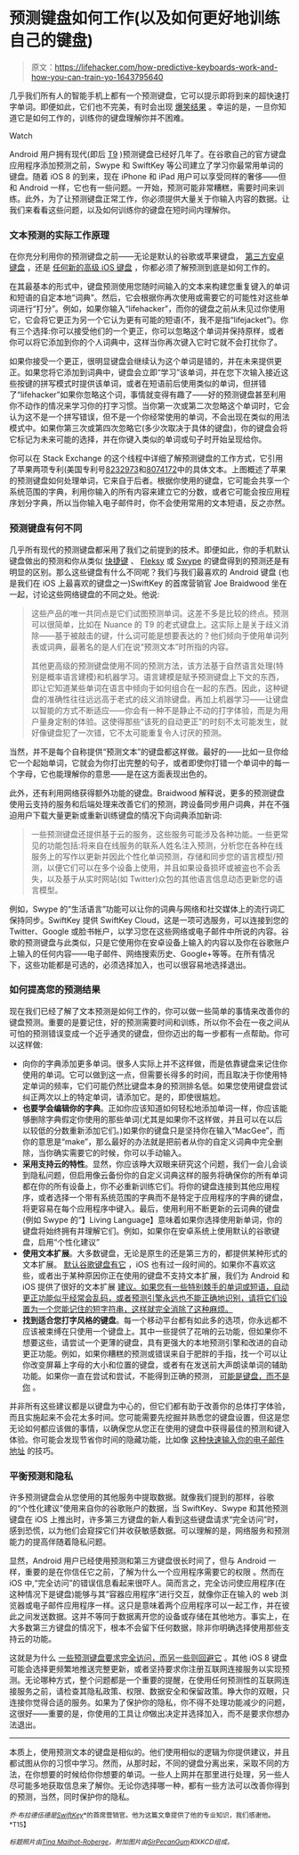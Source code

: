 # 预测键盘如何工作(以及如何更好地训练自己的键盘)

> 原文：<https://lifehacker.com/how-predictive-keyboards-work-and-how-you-can-train-yo-1643795640>

几乎我们所有人的智能手机上都有一个预测键盘，它可以提示即将到来的超快速打字单词。即便如此，它们也不完美，有时会出现 [爆笑结果](http://www.damnyouautocorrect.com/) 。幸运的是，一旦你知道它是如何工作的，训练你的键盘理解你并不困难。

Watch

Android 用户拥有现代(即后 [T9](http://en.wikipedia.org/wiki/T9_(predictive_text)) )预测键盘已经好几年了。在谷歌自己的官方键盘应用程序添加预测之前，Swype 和 SwiftKey 等公司建立了学习你最常用单词的键盘。随着 iOS 8 的到来，现在 iPhone 和 iPad 用户可以享受同样的奢侈——但和 Android 一样，它也有一些问题。一开始，预测可能非常糟糕，需要时间来训练。此外，为了让预测键盘正常工作，你必须提供大量关于你输入内容的数据。让我们来看看这些问题，以及如何训练你的键盘在短时间内理解你。

### 文本预测的实际工作原理

在你充分利用你的预测键盘之前——无论是默认的谷歌或苹果键盘， [第三方安卓键盘](https://lifehacker.com/five-best-android-keyboards-5922522) ，还是 [任何新的高级 iOS 键盘](http://lifehacker.com/the-best-third-party-keyboards-for-ios-8-1636566071) ，你都必须了解预测到底是如何工作的。

在其最基本的形式中，键盘预测使用您随时间输入的文本来构建您重复键入的单词和短语的自定本地“词典”。然后，它会根据你再次使用或需要它的可能性对这些单词进行“打分”。例如，如果你输入“lifehacker”，而你的键盘之前从未见过你使用它，它会将它更正为另一个它认为更有可能的短语(不，我不是指“lifejacket”)。你有三个选择:你可以接受他们的一个更正，你可以忽略这个单词并保持原样，或者你可以将它添加到你的个人词典中，这样当你再次键入它时它就不会打扰你了。

如果你接受一个更正，很明显键盘会继续认为这个单词是错的，并在未来提供更正。如果您将它添加到词典中，键盘会立即“学习”该单词，并在您下次输入接近这些按键的拼写模式时提供该单词，或者在短语前后使用类似的单词，但拼错了“lifehacker”如果你忽略这个词，事情就变得有趣了——好的预测键盘甚至利用你不动作的情况来学习你的打字习惯。当你第一次或第二次忽略这个单词时，它会认为这不是一个拼写错误，但不是一个你经常使用的单词，不会出现在类似的用法模式中。如果你第三次或第四次忽略它(多少次取决于具体的键盘)，你的键盘会将它标记为未来可能的选择，并在你键入类似的单词或句子时开始呈现给你。

你可以在 Stack Exchange 的这个线程中详细了解预测键盘的工作方式，它引用了苹果两项专利(美国专利号[8232973](http://patft.uspto.gov/netacgi/nph-Parser?Sect1=PTO1&Sect2=HITOFF&d=PALL&p=1&u=%2Fnetahtml%2FPTO%2Fsrchnum.htm&r=1&f=G&l=50&s1=8232973.PN.&OS=PN/8232973&RS=PN/8232973)和[8074172](http://patft.uspto.gov/netacgi/nph-Parser?Sect1=PTO1&Sect2=HITOFF&d=PALL&p=1&u=%2Fnetahtml%2FPTO%2Fsrchnum.htm&r=1&f=G&l=50&s1=8,074,172.PN.&OS=PN/8,074,172&RS=PN/8,074,172)中的具体文本。上图概述了苹果的预测键盘如何处理单词，它来自于后者。根据你使用的键盘，它可能会共享一个系统范围的字典，利用你输入的所有内容来建立它的分数，或者它可能会按应用程序划分字典，所以当你输入电子邮件时，你不会使用常用的文本短语，反之亦然。

### 预测键盘有何不同

几乎所有现代的预测键盘都采用了我们之前提到的技术。即便如此，你的手机默认键盘做出的预测和你从类似 [快捷键](http://swiftkey.com/) 、 [Fleksy](http://fleksy.com/) 或 [Swype](http://www.swype.com/) 的键盘得到的预测还是有明显的区别。那么这些键盘有什么不同呢？我们与我们最喜欢的 Android 键盘 (也是我们在 iOS 上最喜欢的键盘之一)SwiftKey 的首席营销官 Joe Braidwood 坐在一起，讨论这些网络键盘的不同之处。他说:

> 这些产品的唯一共同点是它们试图预测单词。这差不多是比较的终点。预测可以很简单，比如在 Nuance 的 T9 的老式键盘上。这实际上是关于歧义消除——基于被敲击的键，什么词可能是想要表达的？他们倾向于使用单词列表或词典，最著名的是人们在说“预测文本”时所指的内容。
> 
> 其他更高级的预测键盘使用不同的预测方法，该方法基于自然语言处理(特别是概率语言建模)和机器学习。语言建模是赋予预测键盘上下文的东西，即让它知道某些单词在语言中倾向于如何组合在一起的东西。因此，这种键盘的准确性往往远远高于老式的歧义消除键盘。再加上机器学习——让键盘以智能的方式不断适应——你会有一种不是静止不动的打字体验，而是为用户量身定制的体验。这使得那些“该死的自动更正”的时刻不太可能发生，就好像键盘犯了一次错，它不太可能重复令人讨厌的预测。

当然，并不是每个自称提供“预测文本”的键盘都这样做。最好的——比如一旦你给它一个起始单词，它就会为你打出完整的句子，或者即使你打错一个单词中的每一个字母，它也能理解你的意思——是在这方面表现出色的。

此外，还有利用网络获得额外功能的键盘。Braidwood 解释说，更多的预测键盘使用云支持的服务和后端处理来改善它们的预测，跨设备同步用户词典，并在不强迫用户下载大量更新或重新训练键盘的情况下向词典添加新词:

> 一些预测键盘还提供基于云的服务，这些服务可能涉及各种功能。一些更常见的功能包括:将来自在线服务的联系人姓名注入预测，分析您在各种在线服务上的写作以更新并因此个性化单词预测，存储和同步您的语言模型/预测，以便它们可以在多个设备上使用，并且如果设备损坏或被盗也不会丢失，以及基于从实时网站(如 Twitter)众包的其他语言信息动态更新您的语言模型。

例如，Swype 的“生活语言”功能可以让你的词典与网络和社交媒体上的流行词汇保持同步。SwiftKey 提供 SwiftKey Cloud，这是一项可选服务，可以连接到您的 Twitter、Google 或脸书帐户，以学习您在这些网络或电子邮件中所说的内容。谷歌的预测键盘与此类似，只是它使用你在安卓设备上输入的内容以及你在谷歌账户上输入的任何内容——电子邮件、网络搜索历史、Google+等等。在所有情况下，这些功能都是可选的，必须选择加入，也可以很容易地选择退出。

### 如何提高您的预测结果

现在我们已经了解了文本预测是如何工作的，你可以做一些简单的事情来改善你的键盘预测。重要的是要记住，好的预测需要时间和训练，所以你不会在一夜之间从可怕的预测错误变成一个近乎通灵的键盘，但你迈出的每一步都有一点帮助。你可以这样做:

*   向你的字典添加更多单词。很多人实际上并不这样做，而是依靠键盘来记住你使用的单词。它可以做到这一点，但需要长得多的时间，而且取决于你使用特定单词的频率，它们可能仍然比键盘本身的预测排名低。如果您使用键盘尝试纠正两次以上的特定单词，请添加它。是的，即使很尴尬。
*   **也要学会编辑你的字典**。正如你应该知道如何轻松地添加单词一样，你应该能够删除字典假定你使用的那些单词(尤其是如果你不这样做，并且可以在以后以较低的分数重新添加它们。)如果你的键盘只是坚持你在输入“MacGee”，而你的意思是“make”，那么最好的办法就是把前者从你的自定义词典中完全删除，当你确实需要它的时候，你可以手动输入。
*   **采用支持云的特性**。显然，你应该睁大双眼来研究这个问题，我们一会儿会谈到隐私问题，但启用像云备份你的自定义词典这样的服务将确保你的所有单词都在你的所有设备上，你不必重新训练它们。将你的键盘连接到其他应用程序，或者选择一个带有系统范围的字典而不是特定于应用程序的字典的键盘，将更容易在每个应用程序中键入。最后，使用利用不断更新的云词典的键盘(例如 Swype 的“】Living Language】意味着如果你选择使用新单词，你的键盘将始终拥有并理解它们。例如，如果你在安卓系统上使用默认的谷歌键盘，启用“个性化建议”
*   **使用文本扩展**。大多数键盘，无论是原生的还是第三方的，都提供某种形式的文本扩展。 [默认谷歌键盘有它](http://lifehacker.com/enable-text-expansion-in-the-stock-google-keyboard-512353330) ，iOS 也有过一段时间的。如果你不喜欢这些，或者出于某种原因你正在使用的键盘不支持文本扩展，我们为 Android 和 iOS 提供了很好的文本扩展 [建议。如果您有一些特别棘手的单词或短语，自动更正功能似乎经常会乱码，或者预测引擎永远也不能正确地识别，请将它们设置为一个您能记住的短字符串，这样就完全消除了这种麻烦。](http://lifehacker.com/the-best-text-expansion-app-for-android-5844895)
*   **找到适合您打字风格的键盘**。每一个移动平台都有如此多的选项，你永远都不应该被束缚在只使用一个键盘上。其中一些提供了花哨的云功能，但如果你不想要这些，请尝试一个更薄的键盘，具有更强大的本地预测引擎和改进的自动更正功能。例如，如果你糟糕的预测或错误来自于肥胖的手指，找一个可以让你改变屏幕上字母的大小和位置的键盘，或者有在发送前大声朗读单词的辅助功能。如果你一直在尝试和尝试，不能得到正确的预测， [可能是键盘，而不是你](http://lifehacker.com/how-to-find-the-right-android-keyboard-for-you-5816150) 。

并非所有这些建议都是以键盘为中心的，但它们都有助于改善你的总体打字体验，而且实施起来不会花太多时间。您可能需要先挖掘并熟悉您的键盘设置，但这是您无论如何都应该做的事情，以确保您从您正在使用的键盘中获得最佳的预测和键入体验。你可能会发现节省你时间的隐藏功能，比如像 [这种快速输入你的电子邮件地址](https://lifehacker.com/enter-your-email-address-quickly-on-your-phone-with-the-1638148892) 的技巧。

### 平衡预测和隐私

许多预测键盘会从您使用的其他服务中提取数据。就像我们提到的那样，谷歌的“个性化建议”使用来自你的谷歌账户的数据，当 SwiftKey、Swype 和其他预测键盘在 iOS 上推出时，许多第三方键盘的新人看到这些键盘请求“完全访问”时，感到恐慌，以为他们会窥探它们并收获敏感数据。可以理解的是，网络服务和预测能力的提高伴随着隐私问题。

显然，Android 用户已经使用预测和第三方键盘很长时间了，但与 Android 一样，重要的是在你信任它之前，了解为什么一个应用程序需要它的权限 。然而在 iOS 中,“完全访问”的错误信息看起来很吓人。简而言之，完全访问使应用程序(在这种情况下是键盘)能够与其“容器应用程序”进行交互，就像你正在输入的 web 浏览器或电子邮件应用程序一样。这只是意味着两个应用程序可以一起工作，并在彼此之间发送数据。这并不等同于数据离开您的设备或存储在其他地方。事实上，在大多数第三方键盘的情况下，根本不会留下任何数据，除非你明确选择使用那些支持云的功能。

这就是为什么 [一些预测键盘要求完全访问，而另一些则回避它](http://www.macrumors.com/2014/09/24/ios-8-keyboards-full-access-and-user-privacy/) 。其他 iOS 8 键盘可能会选择更频繁地推送完整更新，或者坚持要求你注册互联网连接服务以实现预测。无论哪种方式，整个问题都是一个重要的提醒，在使用任何预测性的互联网连接服务之前，请检查其隐私政策、权限、数据安全和保留政策。睁大你的双眼，只连接你觉得合适的服务。如果为了保护你的隐私，你不得不处理功能减少的问题，这很好——重要的是，你使用的工具让*你*做出决定并选择加入，而不是要求你想办法退出。

* * *

本质上，使用预测文本的键盘是相似的。他们使用相似的逻辑为你提供建议，并且都试图从你的习惯中学习。然而，从那时起，不同的键盘分离出来，采取不同的方法，在你想要的时候给你你想要的单词。一些人上网并在那里进行处理，另一些人尽可能多地获取信息来了解你。无论你选择哪一种，都有一些方法可以改善你得到的预测，当然，同时保护你的隐私。

<small>*乔·布拉德伍德是*</small>[<small>*SwiftKey*</small>](http://swiftkey.com/)<small>*的首席营销官。他为这篇文章提供了他的专业知识，我们感谢他。*T15】</small>

<small>*标题照片由*</small>[<small>*Tina Mailhot-Roberge*</small>](http://vervex.ca/)<small>*。附加图片由*</small>[<small>*SirPecanGum*</small>](https://www.flickr.com/photos/14028464@N04/14061544704)<small>*和*</small><small>*XKCD*</small><small>*组成。*</small>